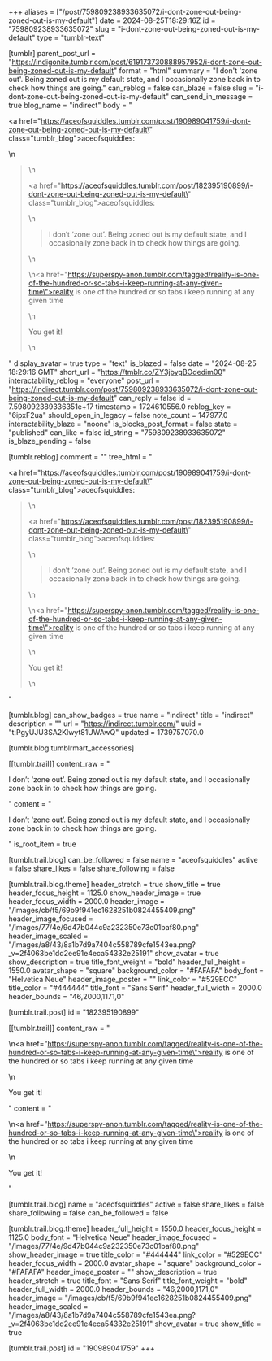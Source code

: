 +++
aliases = ["/post/759809238933635072/i-dont-zone-out-being-zoned-out-is-my-default"]
date = 2024-08-25T18:29:16Z
id = "759809238933635072"
slug = "i-dont-zone-out-being-zoned-out-is-my-default"
type = "tumblr-text"

[tumblr]
parent_post_url = "https://indigonite.tumblr.com/post/619173730888957952/i-dont-zone-out-being-zoned-out-is-my-default"
format = "html"
summary = "I don't 'zone out'. Being zoned out is my default state, and I occasionally zone back in to check how things are going."
can_reblog = false
can_blaze = false
slug = "i-dont-zone-out-being-zoned-out-is-my-default"
can_send_in_message = true
blog_name = "indirect"
body = "<p><a href=\"https://aceofsquiddles.tumblr.com/post/190989041759/i-dont-zone-out-being-zoned-out-is-my-default\" class=\"tumblr_blog\">aceofsquiddles</a>:</p>\n<blockquote>\n<p><a href=\"https://aceofsquiddles.tumblr.com/post/182395190899/i-dont-zone-out-being-zoned-out-is-my-default\" class=\"tumblr_blog\">aceofsquiddles</a>:</p>\n<blockquote><p>I don’t ‘zone out’. Being zoned out is my default state, and I occasionally zone back in to check how things are going.</p></blockquote>\n<p>\n<a href=\"https://superspy-anon.tumblr.com/tagged/reality-is-one-of-the-hundred-or-so-tabs-i-keep-running-at-any-given-time\">reality is one of the hundred or so tabs i keep running at any given time</a></p>\n<p>You get it! <br/></p>\n</blockquote>"
display_avatar = true
type = "text"
is_blazed = false
date = "2024-08-25 18:29:16 GMT"
short_url = "https://tmblr.co/ZY3jbygBOdedim00"
interactability_reblog = "everyone"
post_url = "https://indirect.tumblr.com/post/759809238933635072/i-dont-zone-out-being-zoned-out-is-my-default"
can_reply = false
id = 7.598092389336351e+17
timestamp = 1724610556.0
reblog_key = "6ipxF2ua"
should_open_in_legacy = false
note_count = 147977.0
interactability_blaze = "noone"
is_blocks_post_format = false
state = "published"
can_like = false
id_string = "759809238933635072"
is_blaze_pending = false

[tumblr.reblog]
comment = ""
tree_html = "<p><a href=\"https://aceofsquiddles.tumblr.com/post/190989041759/i-dont-zone-out-being-zoned-out-is-my-default\" class=\"tumblr_blog\">aceofsquiddles</a>:</p><blockquote>\n<p><a href=\"https://aceofsquiddles.tumblr.com/post/182395190899/i-dont-zone-out-being-zoned-out-is-my-default\" class=\"tumblr_blog\">aceofsquiddles</a>:</p>\n<blockquote><p>I don’t ‘zone out’. Being zoned out is my default state, and I occasionally zone back in to check how things are going.</p></blockquote>\n<p>\n<a href=\"https://superspy-anon.tumblr.com/tagged/reality-is-one-of-the-hundred-or-so-tabs-i-keep-running-at-any-given-time\">reality is one of the hundred or so tabs i keep running at any given time</a></p>\n<p>You get it! <br></p>\n</blockquote>"

[tumblr.blog]
can_show_badges = true
name = "indirect"
title = "indirect"
description = ""
url = "https://indirect.tumblr.com/"
uuid = "t:PgyUJU3SA2Klwyt81UWAwQ"
updated = 1739757070.0

[tumblr.blog.tumblrmart_accessories]

[[tumblr.trail]]
content_raw = "<p>I don’t ‘zone out’. Being zoned out is my default state, and I occasionally zone back in to check how things are going.</p>"
content = "<p>I don&rsquo;t &lsquo;zone out&rsquo;. Being zoned out is my default state, and I occasionally zone back in to check how things are going.</p>"
is_root_item = true

[tumblr.trail.blog]
can_be_followed = false
name = "aceofsquiddles"
active = false
share_likes = false
share_following = false

[tumblr.trail.blog.theme]
header_stretch = true
show_title = true
header_focus_height = 1125.0
show_header_image = true
header_focus_width = 2000.0
header_image = "/images/cb/f5/69b9f941ec1628251b0824455409.png"
header_image_focused = "/images/77/4e/9d47b044c9a232350e73c01baf80.png"
header_image_scaled = "/images/a8/43/8a1b7d9a7404c558789cfe1543ea.png?_v=2f4063be1dd2ee91e4eca54332e25191"
show_avatar = true
show_description = true
title_font_weight = "bold"
header_full_height = 1550.0
avatar_shape = "square"
background_color = "#FAFAFA"
body_font = "Helvetica Neue"
header_image_poster = ""
link_color = "#529ECC"
title_color = "#444444"
title_font = "Sans Serif"
header_full_width = 2000.0
header_bounds = "46,2000,1171,0"

[tumblr.trail.post]
id = "182395190899"

[[tumblr.trail]]
content_raw = "<p>\n<a href=\"https://superspy-anon.tumblr.com/tagged/reality-is-one-of-the-hundred-or-so-tabs-i-keep-running-at-any-given-time\">reality is one of the hundred or so tabs i keep running at any given time</a></p>\n<p>You get it! <br></p>"
content = "<p>\n<a href=\"https://superspy-anon.tumblr.com/tagged/reality-is-one-of-the-hundred-or-so-tabs-i-keep-running-at-any-given-time\">reality is one of the hundred or so tabs i keep running at any given time</a></p>\n<p>You get it! <br /></p>"

[tumblr.trail.blog]
name = "aceofsquiddles"
active = false
share_likes = false
share_following = false
can_be_followed = false

[tumblr.trail.blog.theme]
header_full_height = 1550.0
header_focus_height = 1125.0
body_font = "Helvetica Neue"
header_image_focused = "/images/77/4e/9d47b044c9a232350e73c01baf80.png"
show_header_image = true
title_color = "#444444"
link_color = "#529ECC"
header_focus_width = 2000.0
avatar_shape = "square"
background_color = "#FAFAFA"
header_image_poster = ""
show_description = true
header_stretch = true
title_font = "Sans Serif"
title_font_weight = "bold"
header_full_width = 2000.0
header_bounds = "46,2000,1171,0"
header_image = "/images/cb/f5/69b9f941ec1628251b0824455409.png"
header_image_scaled = "/images/a8/43/8a1b7d9a7404c558789cfe1543ea.png?_v=2f4063be1dd2ee91e4eca54332e25191"
show_avatar = true
show_title = true

[tumblr.trail.post]
id = "190989041759"
+++
